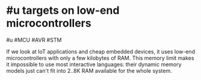 # #u targets on low-end microcontrollers
#u #MCU #AVR #STM 

If we look at IoT applications and cheap embedded devices, it uses low-end microcontrollers with only a few kilobytes of RAM. This memory limit makes it impossible to use most interactive languages: their dynamic memory models just can't fit into 2..8K RAM available for the whole system.

